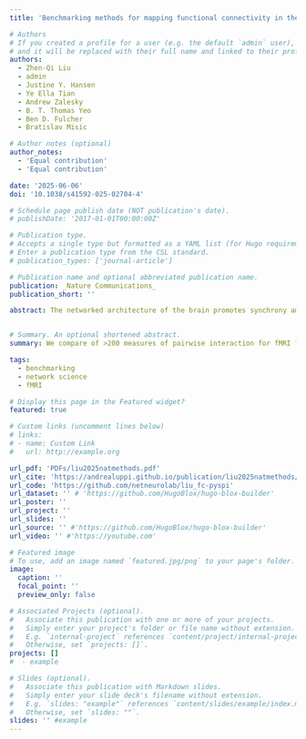 ```yaml
---
title: 'Benchmarking methods for mapping functional connectivity in the brain'

# Authors
# If you created a profile for a user (e.g. the default `admin` user), write the username (folder name) here
# and it will be replaced with their full name and linked to their profile.
authors:
  - Zhen-Qi Liu
  - admin
  - Justine Y. Hansen
  - Ye Ella Tian
  - Andrew Zalesky
  - B. T. Thomas Yeo
  - Ben D. Fulcher
  - Bratislav Misic

# Author notes (optional)
author_notes:
  - 'Equal contribution'
  - 'Equal contribution'

date: '2025-06-06'
doi: '10.1038/s41592-025-02704-4'

# Schedule page publish date (NOT publication's date).
# publishDate: '2017-01-01T00:00:00Z'

# Publication type.
# Accepts a single type but formatted as a YAML list (for Hugo requirements).
# Enter a publication type from the CSL standard.
# publication_types: ['journal-article']

# Publication name and optional abbreviated publication name.
publication: _Nature Communications_
publication_short: ''

abstract: The networked architecture of the brain promotes synchrony among neuronal populations. These communication patterns can be mapped using functional imaging, yielding functional connectivity (FC) networks. While most studies use Pearson’s correlations by default, numerous pairwise interaction statistics exist in the scientific literature. How does the organization of the FC matrix vary with the choice of pairwise statistic? Here we use a library of 239 pairwise statistics to benchmark canonical features of FC networks, including hub mapping, weight–distance trade-offs, structure–function coupling, correspondence with other neurophysiological networks, individual fingerprinting and brain–behavior prediction. We find substantial quantitative and qualitative variation across FC methods. Measures such as covariance, precision and distance display multiple desirable properties, including correspondence with structural connectivity and the capacity to differentiate individuals and predict individual differences in behavior. Our report highlights how FC mapping can be optimized by tailoring pairwise statistics to specific neurophysiological mechanisms and research questions.


# Summary. An optional shortened abstract.
summary: We compare of >200 measures of pairwise interaction for fMRI functional connectivity.

tags:
  - benchmarking
  - network science
  - fMRI

# Display this page in the Featured widget?
featured: true

# Custom links (uncomment lines below)
# links:
# - name: Custom Link
#   url: http://example.org

url_pdf: 'PDFs/liu2025natmethods.pdf'
url_cite: 'https://andrealuppi.github.io/publication/liu2025natmethods/cite.bib'
url_code: 'https://github.com/netneurolab/liu_fc-pyspi'
url_dataset: '' # 'https://github.com/HugoBlox/hugo-blox-builder'
url_poster: ''
url_project: ''
url_slides: ''
url_source: '' #'https://github.com/HugoBlox/hugo-blox-builder'
url_video: '' #'https://youtube.com'

# Featured image
# To use, add an image named `featured.jpg/png` to your page's folder.
image:
  caption: ''
  focal_point: ''
  preview_only: false

# Associated Projects (optional).
#   Associate this publication with one or more of your projects.
#   Simply enter your project's folder or file name without extension.
#   E.g. `internal-project` references `content/project/internal-project/index.md`.
#   Otherwise, set `projects: []`.
projects: []
#  - example

# Slides (optional).
#   Associate this publication with Markdown slides.
#   Simply enter your slide deck's filename without extension.
#   E.g. `slides: "example"` references `content/slides/example/index.md`.
#   Otherwise, set `slides: ""`.
slides: '' #example
---
```


<!-- {{% callout note %}}
Click the _Cite_ button above to demo the feature to enable visitors to import publication metadata into their reference management software.
{{% /callout %}}

{{% callout note %}}
Create your slides in Markdown - click the _Slides_ button to check out the example.
{{% /callout %}}

Add the publication's **full text** or **supplementary notes** here. You can use rich formatting such as including [code, math, and images](https://docs.hugoblox.com/content/writing-markdown-latex/). -->

